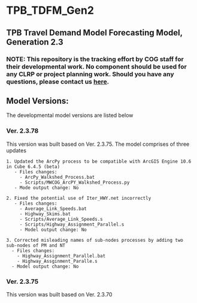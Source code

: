 # TPB_TDFM_Gen2
## TPB Travel Demand Model Forecasting Model, Generation 2.3
### NOTE: This repository is the tracking effort by COG staff for their developmental work. No component should be used for any CLRP or project planning work. Should you have any questions, please contact us [here](https://www.mwcog.org/transportation/data-and-tools/modeling/data-requests/).

## Model Versions:
The developmental model versions are listed below

### Ver. 2.3.78 
This version was built based on Ver. 2.3.75. The model comprises of three updates

    1. Updated the ArcPy process to be compatible with ArcGIS Engine 10.6 in Cube 6.4.5 (beta)
       - Files changes:
         - ArcPy_Walkshed_Process.bat
         - Scripts/MWCOG_ArcPY_Walkshed_Process.py
       - Mode output change: No
    
    2. Fixed the potential use of Iter_HWY.net incorrectly
       - Files changes:
         - Average_Link_Speeds.bat
         - Highway_Skims.bat
         - Scripts/Average_Link_Speeds.s
         - Scripts/Highway_Assignment_Parallel.s
         - Model output change: No
    
    3. Corrected misleading names of sub-nodes processes by adding two sub-nodes of PM and NT
      - Files changes:
        - Highway_Assignment_Parallel.bat
        - Highway_Assginment_Paralle.s
      - Model output change: No

### Ver. 2.3.75
This version was built based on Ver. 2.3.70
